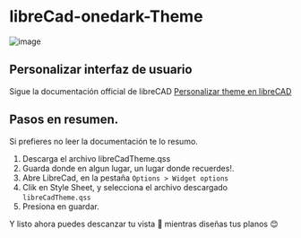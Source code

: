 # libreCad-onedark-Theme
![image](https://github.com/user-attachments/assets/de72e68d-33bd-4f29-a7ef-f443f4f3c5fb)
## Personalizar interfaz de usuario
Sigue la documentación official de libreCAD 
[Personalizar theme en libreCAD](https://docs.librecad.org/en/latest/ref/customize.html)
## Pasos en resumen.
Si prefieres no leer la documentación te lo resumo.
1. Descarga el archivo libreCadTheme.qss 
2. Guarda donde en algun lugar, un lugar donde recuerdes!.
3. Abre LibreCad, en la pestaña `Options > Widget options`
4. Clik en Style Sheet, y selecciona el archivo descargado `libreCadTheme.qss`
5. Presiona en guardar.

Y listo ahora puedes descanzar tu vista 🫣 mientras diseñas tus planos 😊
